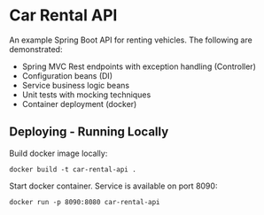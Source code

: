 # Car Rental API
An example Spring Boot API for renting vehicles.  The following are demonstrated:
* Spring MVC Rest endpoints with exception handling (Controller)
* Configuration beans (DI)
* Service business logic beans
* Unit tests with mocking techniques
* Container deployment (docker)

## Deploying - Running Locally
Build docker image locally:

```
docker build -t car-rental-api .
```

Start docker container. Service is available on port 8090:

```
docker run -p 8090:8080 car-rental-api
```
